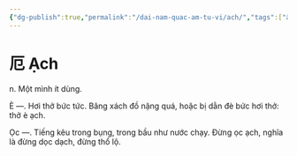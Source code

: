 ```yaml
---
{"dg-publish":true,"permalink":"/dai-nam-quac-am-tu-vi/ach/","tags":["âm-tự-vị"],"created":"2025-08-15T14:51:47.128+07:00"}
---
```


# 厄 Ạch

n. Một mình ít dùng.

È —. Hơi thở bức tức. Bâng xách đồ nặng quá, hoặc bị dằn đè bức hơi thở: thở è ạch.

Ọc —. Tiếng kêu trong bụng, trong bầu như nước chạy. Đừng ọc ạch, nghĩa là đừng dọc dạch, đừng thổ lộ.

